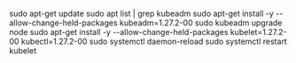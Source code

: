 sudo apt-get update
sudo apt list | grep kubeadm
sudo apt-get install -y --allow-change-held-packages kubeadm=1.27.2-00
sudo kubeadm upgrade node
sudo apt-get install -y --allow-change-held-packages kubelet=1.27.2-00 kubectl=1.27.2-00
sudo systemctl daemon-reload
sudo systemctl restart kubelet
